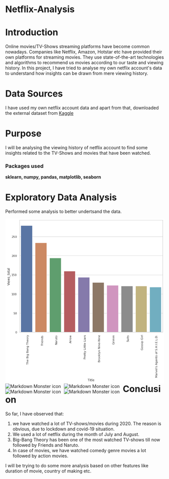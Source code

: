 # Netflix-Analysis
# Introduction

Online movies/TV-Shows streaming platforms have become common nowadays. Companies like Netflix, Amazon, Hotstar etc have provided their own platforms for streaming movies. They use state-of-the-art technologies and algorithms to recommend us movies according to our taste and viewing history. In this project, I have tried to analyse my own netflix account's data to understand how insights can be drawn from mere viewing history. 

# Data Sources
I have used my own netflix account data and apart from that, downloaded the external dataset from [Kaggle](https://kaggle.com)
# Purpose
I will be analysing the viewing history of netflix account to find some insights related to the TV-Shows and movies that have been watched.

### Packages used
**sklearn, numpy, pandas, matplotlib, seaborn**
# Exploratory Data Analysis
Performed some analysis to better undertsand the data.

<img src="https://github.com/Vaibhavnaudiyal92/Netflix-Analysis/blob/master/total%20views.png?raw=true?raw=true"
     alt="Markdown Monster icon"
     style="float: left; margin-right: 10px;" />
<img src="https://github.com/Vaibhavnaudiyal92/College-Placements-Analysis-and-Prediction/blob/master/total%20views%20season.png?raw=true"
     alt="Markdown Monster icon"
     style="float: left; margin-right: 10px;" />

<img src="https://github.com/Vaibhavnaudiyal92/College-Placements-Analysis-and-Prediction/blob/master/download.png?raw=true"
     alt="Markdown Monster icon"
     style="float: left; margin-right: 10px;" />
     
<img src="https://github.com/Vaibhavnaudiyal92/College-Placements-Analysis-and-Prediction/blob/master/download%20(1).png?raw=true"
     alt="Markdown Monster icon"
     style="float: left; margin-right: 10px;" />   
<img src="https://github.com/Vaibhavnaudiyal92/College-Placements-Analysis-and-Prediction/blob/master/download%20(2).png?raw=true"
     alt="Markdown Monster icon"
     style="float: left; margin-right: 10px;" />

# Conclusion
So far, I have observed that:
1. we have watched a lot of TV-shows/movies during 2020. The reason is obvious, due to lockdown and covid-19 situation. 
2. We used a lot of netflix during the month of July and August. 
3. Big-Bang Theory has been one of the most watched TV-shows till now followed by Friends and Naruto.
4. In case of movies, we have watched comedy genre movies a lot followed by action movies.

I will be trying to do some more analysis based on other features like duration of movie, country of making etc.
